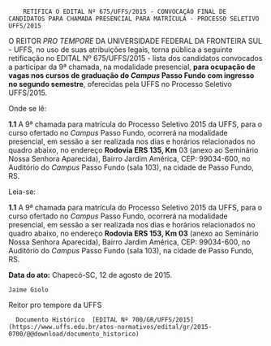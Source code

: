         RETIFICA O EDITAL Nº 675/UFFS/2015 - CONVOCAÇÃO FINAL DE CANDIDATOS PARA CHAMADA PRESENCIAL PARA MATRÍCULA - PROCESSO SELETIVO UFFS/2015  

O REITOR *PRO TEMPORE* DA UNIVERSIDADE FEDERAL DA FRONTEIRA SUL - UFFS, no uso de suas atribuições legais, torna pública a seguinte retificação no EDITAL Nº 675/UFFS/2015 - lista dos candidatos convocados a participar da 9ª chamada, na modalidade presencial, **para ocupação de vagas nos cursos de graduação do *Campus* Passo Fundo com ingresso no segundo semestre**, oferecidas pela UFFS no Processo Seletivo UFFS/2015.

 Onde se lê:

 **1.1** A 9ª chamada para matrícula do Processo Seletivo 2015 da UFFS, para o curso ofertado no *Campus* Passo Fundo, ocorrerá na modalidade presencial, em sessão a ser realizada nos dias e horários relacionados no quadro abaixo, no endereço **Rodovia ERS 135, Km** 03 (anexo ao Seminário Nossa Senhora Aparecida), Bairro Jardim América, CEP: 99034-600, no Auditório do *Campus* Passo Fundo (sala 103), na cidade de Passo Fundo, RS.

 Leia-se:

 **1.1** A 9ª chamada para matrícula do Processo Seletivo 2015 da UFFS, para o curso ofertado no *Campus* Passo Fundo, ocorrerá na modalidade presencial, em sessão a ser realizada nos dias e horários relacionados no quadro abaixo, no endereço **Rodovia ERS 153, Km 03** (anexo ao Seminário Nossa Senhora Aparecida), Bairro Jardim América, CEP: 99034-600, no Auditório do *Campus* Passo Fundo (sala 103), na cidade de Passo Fundo, RS.

  

   **Data do ato:** Chapecó-SC, 12 de agosto de 2015.   
 

    Jaime Giolo   
 Reitor pro tempore da UFFS 

      Documento Histórico  [EDITAL Nº 700/GR/UFFS/2015](https://www.uffs.edu.br/atos-normativos/edital/gr/2015-0700/@@download/documento_historico)     
      